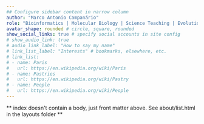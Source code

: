 ```yaml
---
## Configure sidebar content in narrow column
author: "Marco Antonio Campanário"
role: "Bioinformatics | Molecular Biology | Science Teaching | Evolution"
avatar_shape: rounded # circle, square, rounded
show_social_links: true # specify social accounts in site config
# show_audio_link: true
# audio_link_label: "How to say my name"
# link_list_label: "Interests" # bookmarks, elsewhere, etc.
# link_list:
# - name: Paris
#   url: https://en.wikipedia.org/wiki/Paris
# - name: Pastries
#   url: https://en.wikipedia.org/wiki/Pastry
# - name: People
#   url: https://en.wikipedia.org/wiki/People
---
```


** index doesn't contain a body, just front matter above.
See about/list.html in the layouts folder **
